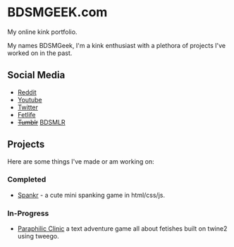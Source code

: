 # BDSMGEEK.com

My online kink portfolio.

My names BDSMGeek, I'm a kink enthusiast with a plethora of projects I've worked on in the past.

## Social Media

* [Reddit](https://www.reddit.com/user/bdsmgeek)
* [Youtube](https://www.youtube.com/bdsmgeek)
* [Twitter](https://twitter.com/bdsmgeek)
* [Fetlife](https://fetlife.com/users/1046777)
* ~~[Tumblr](https://bdsmgeek.tumblr.com)~~ [BDSMLR](https://www.pornhub.com/view_video.php?viewkey=ph5dbf0ef542caa)

## Projects

Here are some things I've made or am working on:

### Completed

* [Spankr](https://bdsmgeek.github.io/spankr/) - a cute mini spanking game in html/css/js.

### In-Progress

* [Paraphilic Clinic](https://bdsmgeek.github.io/paraphilic-clinic/) a text adventure game all about fetishes built on twine2 using tweego.
